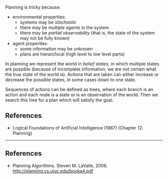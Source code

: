 Planning is tricky because:

- environmental properties:
    - systems may be _stochastic_
    - there may be _multiple agents_ in the system
    - there may be _partial observability_ (that is, the state of the system may not be fully known)
- agent properties:
    - some information may be _unknown_
    - plans are hierarchical (high level to low level parts)

In planning we represent the world in _belief states_, in which multiple states are possible (because of incomplete information, we are not certain what the true state of the world is). Actions that are taken can either increase or decrease the possible states, in some cases down to one state.

Sequences of actions can be defined as trees, where each branch is an action and each node is a state or is an observation of the world. Then we search this tree for a plan which will satisfy the goal.


## References

- Logical Foundations of Artificial Intelligence (1987) (Chapter 12: Planning)

---



## References

- Planning Algorithms. Steven M. LaValle, 2006. <http://planning.cs.uiuc.edu/booka4.pdf>